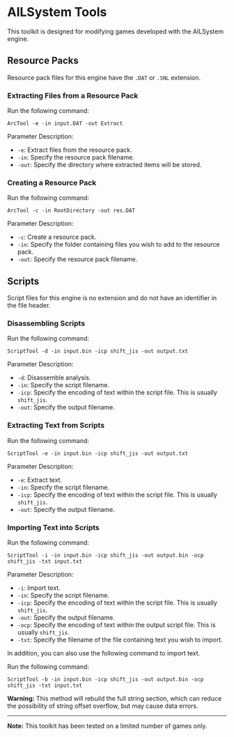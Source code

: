 # AILSystem Tools

This toolkit is designed for modifying games developed with the AILSystem engine.

## Resource Packs

Resource pack files for this engine have the `.DAT` or `.SNL` extension.

### Extracting Files from a Resource Pack

Run the following command:
```
ArcTool -e -in input.DAT -out Extract
```

Parameter Description:
- `-e`: Extract files from the resource pack.
- `-in`: Specify the resource pack filename.
- `-out`: Specify the directory where extracted items will be stored.

### Creating a Resource Pack

Run the following command:
```
ArcTool -c -in RootDirectory -out res.DAT
```

Parameter Description:
- `-c`: Create a resource pack.
- `-in`: Specify the folder containing files you wish to add to the resource pack.
- `-out`: Specify the resource pack filename.

## Scripts

Script files for this engine is no extension and do not have an identifier in the file header.

### Disassembling Scripts

Run the following command:
```
ScriptTool -d -in input.bin -icp shift_jis -out output.txt
```

Parameter Description:
- `-d`: Disassemble analysis.
- `-in`: Specify the script filename.
- `-icp`: Specify the encoding of text within the script file. This is usually `shift_jis`.
- `-out`: Specify the output filename.

### Extracting Text from Scripts

Run the following command:
```
ScriptTool -e -in input.bin -icp shift_jis -out output.txt
```

Parameter Description:
- `-e`: Extract text.
- `-in`: Specify the script filename.
- `-icp`: Specify the encoding of text within the script file. This is usually `shift_jis`.
- `-out`: Specify the output filename.

### Importing Text into Scripts

Run the following command:
```
ScriptTool -i -in input.bin -icp shift_jis -out output.bin -ocp shift_jis -txt input.txt
```

Parameter Description:
- `-i`: Import text.
- `-in`: Specify the script filename.
- `-icp`: Specify the encoding of text within the script file. This is usually `shift_jis`.
- `-out`: Specify the output filename.
- `-ocp`: Specify the encoding of text within the output script file. This is usually `shift_jis`.
- `-txt`: Specify the filename of the file containing text you wish to import.

In addition, you can also use the following command to import text.

Run the following command:
```
ScriptTool -b -in input.bin -icp shift_jis -out output.bin -ocp shift_jis -txt input.txt
```

**Warning:** This method will rebuild the full string section, which can reduce the possibility of string offset overflow, but may cause data errors.

---

**Note:** This toolkit has been tested on a limited number of games only.

